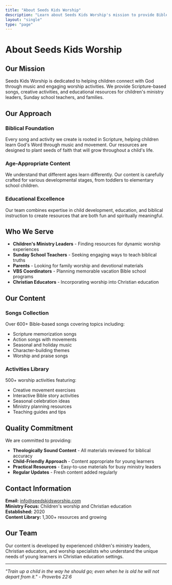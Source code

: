 ```yaml
---
title: "About Seeds Kids Worship"
description: "Learn about Seeds Kids Worship's mission to provide Bible-based songs and activities for children's ministry, Sunday school, and family worship."
layout: "single"
type: "page"
---
```

# About Seeds Kids Worship

## Our Mission

Seeds Kids Worship is dedicated to helping children connect with God through music and engaging worship activities. We provide Scripture-based songs, creative activities, and educational resources for children's ministry leaders, Sunday school teachers, and families.

## Our Approach

### Biblical Foundation
Every song and activity we create is rooted in Scripture, helping children learn God's Word through music and movement. Our resources are designed to plant seeds of faith that will grow throughout a child's life.

### Age-Appropriate Content
We understand that different ages learn differently. Our content is carefully crafted for various developmental stages, from toddlers to elementary school children.

### Educational Excellence
Our team combines expertise in child development, education, and biblical instruction to create resources that are both fun and spiritually meaningful.

## Who We Serve

- **Children's Ministry Leaders** - Finding resources for dynamic worship experiences
- **Sunday School Teachers** - Seeking engaging ways to teach biblical truths
- **Parents** - Looking for family worship and devotional materials
- **VBS Coordinators** - Planning memorable vacation Bible school programs
- **Christian Educators** - Incorporating worship into Christian education

## Our Content

### Songs Collection
Over 600+ Bible-based songs covering topics including:
- Scripture memorization songs
- Action songs with movements
- Seasonal and holiday music
- Character-building themes
- Worship and praise songs

### Activities Library
500+ worship activities featuring:
- Creative movement exercises
- Interactive Bible story activities
- Seasonal celebration ideas
- Ministry planning resources
- Teaching guides and tips

## Quality Commitment

We are committed to providing:
- **Theologically Sound Content** - All materials reviewed for biblical accuracy
- **Child-Friendly Approach** - Content appropriate for young learners
- **Practical Resources** - Easy-to-use materials for busy ministry leaders
- **Regular Updates** - Fresh content added regularly

## Contact Information

**Email:** info@seedskidsworship.com  
**Ministry Focus:** Children's worship and Christian education  
**Established:** 2020  
**Content Library:** 1,300+ resources and growing

## Our Team

Our content is developed by experienced children's ministry leaders, Christian educators, and worship specialists who understand the unique needs of young learners in Christian education settings.

---

*"Train up a child in the way he should go; even when he is old he will not depart from it." - Proverbs 22:6*

